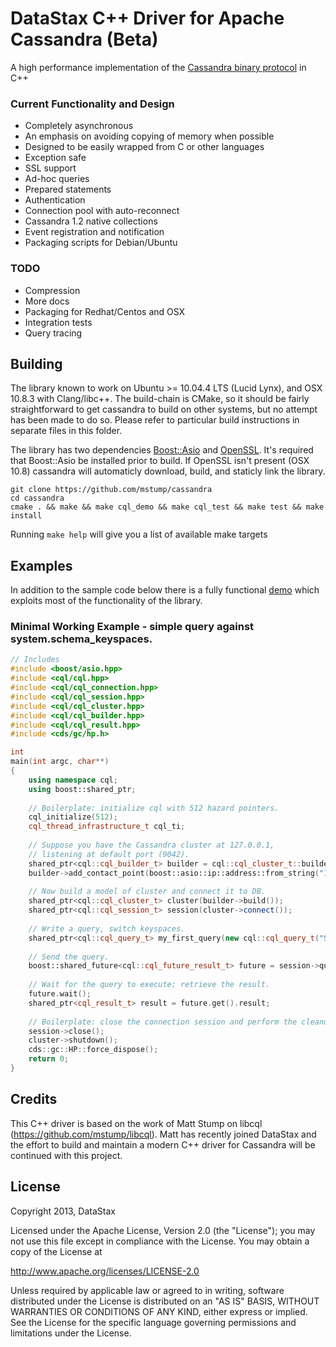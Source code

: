 DataStax C++ Driver for Apache Cassandra (Beta)
===============================================

A high performance implementation of the [Cassandra binary protocol](https://github.com/apache/cassandra/blob/trunk/doc/native_protocol_v1.spec) in C++

### Current Functionality and Design
- Completely asynchronous
- An emphasis on avoiding copying of memory when possible
- Designed to be easily wrapped from C or other languages
- Exception safe
- SSL support
- Ad-hoc queries
- Prepared statements
- Authentication
- Connection pool with auto-reconnect
- Cassandra 1.2 native collections
- Event registration and notification
- Packaging scripts for Debian/Ubuntu

### TODO
- Compression
- More docs
- Packaging for Redhat/Centos and OSX
- Integration tests
- Query tracing

## Building
The library known to work on Ubuntu >= 10.04.4 LTS (Lucid Lynx), and OSX 10.8.3 with Clang/libc++. The build-chain is CMake, so it should be fairly straightforward to get cassandra to build on other systems, but no attempt has been made to do so. Please refer to particular build instructions in separate files in this folder.

The library has two dependencies [Boost::Asio](http://www.boost.org/doc/libs/1_53_0/doc/html/boost_asio.html) and [OpenSSL](http://www.openssl.org/). It's required that Boost::Asio be installed prior to build. If OpenSSL isn't present (OSX 10.8) cassandra will automaticly download, build, and staticly link the library.

```
git clone https://github.com/mstump/cassandra
cd cassandra
cmake . && make && make cql_demo && make cql_test && make test && make install
```

Running ```make help``` will give you a list of available make targets

## Examples
In addition to the sample code below there is a fully functional [demo](https://github.com/mstump/cassandra/blob/master/demo/main.cpp) which exploits most of the functionality of the library.

### Minimal Working Example - simple query against system.schema_keyspaces.
```c++
// Includes
#include <boost/asio.hpp>
#include <cql/cql.hpp>
#include <cql/cql_connection.hpp>
#include <cql/cql_session.hpp>
#include <cql/cql_cluster.hpp>
#include <cql/cql_builder.hpp>
#include <cql/cql_result.hpp>
#include <cds/gc/hp.h>

int
main(int argc, char**)
{
    using namespace cql;
    using boost::shared_ptr;
    
    // Boilerplate: initialize cql with 512 hazard pointers.
    cql_initialize(512);
    cql_thread_infrastructure_t cql_ti;
    
    // Suppose you have the Cassandra cluster at 127.0.0.1,
    // listening at default port (9042).
    shared_ptr<cql::cql_builder_t> builder = cql::cql_cluster_t::builder();
    builder->add_contact_point(boost::asio::ip::address::from_string("127.0.0.1"));
    
    // Now build a model of cluster and connect it to DB.
    shared_ptr<cql::cql_cluster_t> cluster(builder->build());
    shared_ptr<cql::cql_session_t> session(cluster->connect());
    
    // Write a query, switch keyspaces.
    shared_ptr<cql::cql_query_t> my_first_query(new cql::cql_query_t("SELECT * FROM system.schema_keyspaces;"));
        
    // Send the query.
    boost::shared_future<cql::cql_future_result_t> future = session->query(my_first_query);
        
    // Wait for the query to execute; retrieve the result.
    future.wait();
    shared_ptr<cql_result_t> result = future.get().result;
    
    // Boilerplate: close the connection session and perform the cleanup.
    session->close();
    cluster->shutdown();
    cds::gc::HP::force_dispose();
    return 0;
}
```

## Credits
This C++ driver is based on the work of Matt Stump on libcql (https://github.com/mstump/libcql). Matt has recently joined DataStax and the effort to build and maintain a modern C++ driver for Cassandra will be continued with this project.

## License
Copyright 2013, DataStax

Licensed under the Apache License, Version 2.0 (the "License");
you may not use this file except in compliance with the License.
You may obtain a copy of the License at

http://www.apache.org/licenses/LICENSE-2.0

Unless required by applicable law or agreed to in writing, software
distributed under the License is distributed on an "AS IS" BASIS,
WITHOUT WARRANTIES OR CONDITIONS OF ANY KIND, either express or implied.
See the License for the specific language governing permissions and
limitations under the License.

